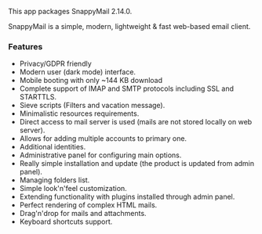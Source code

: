 This app packages SnappyMail <upstream>2.14.0</upstream>.

SnappyMail is a simple, modern, lightweight & fast web-based email client.

### Features
 * Privacy/GDPR friendly
 * Modern user (dark mode) interface.
 * Mobile booting with only ~144 KB download
 * Complete support of IMAP and SMTP protocols including SSL and STARTTLS.
 * Sieve scripts (Filters and vacation message).
 * Minimalistic resources requirements.
 * Direct access to mail server is used (mails are not stored locally on web server).
 * Allows for adding multiple accounts to primary one.
 * Additional identities.
 * Administrative panel for configuring main options.
 * Really simple installation and update (the product is updated from admin panel).
 * Managing folders list.
 * Simple look'n'feel customization.
 * Extending functionality with plugins installed through admin panel.
 * Perfect rendering of complex HTML mails.
 * Drag'n'drop for mails and attachments.
 * Keyboard shortcuts support.
